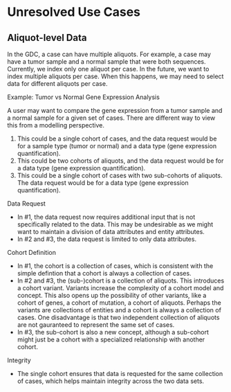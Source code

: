 # Unresolved Use Cases

## Aliquot-level Data

In the GDC, a case can have multiple aliquots. For example, a case may have a tumor sample and a normal sample that were both sequences. Currently, we index only one aliquot per case. In the future, we want to index multiple aliquots per case. When
this happens, we may need to select data for different aliquots per case.

Example: Tumor vs Normal Gene Expression Analysis

A user may want to compare the gene expression from a tumor sample and a normal sample
for a given set of cases. There are different way to view this from a modelling
perspective.

1. This could be a single cohort of cases, and the data request would be for a sample
   type (tumor or normal) and a data type (gene expression quantification).
2. This could be two cohorts of aliquots, and the data request would be for a data type
   (gene expression quantification).
3. This could be a single cohort of cases with two sub-cohorts of aliquots. The data
   request would be for a data type (gene expression quantification).

Data Request

- In #1, the data request now requires additional input that is not specifically
  related to the data. This may be undesirable as we might want to maintain a division
  of data attributes and entity attributes.
- In #2 and #3, the data request is limited to only data attributes.

Cohort Definition

- In #1, the cohort is a collection of cases, which is consistent with the simple defintion
  that a cohort is always a collection of cases.
- In #2 and #3, the (sub-)cohort is a collection of aliquots. This introduces a cohort
  variant. Variants increase the complexity of a cohort model and concept. This also opens
  up the possibility of other variants, like a cohort of genes, a cohort of mutation, a
  cohort of aliquots. Perhaps the variants are collections of entities and a cohort is always
  a collection of cases. One disadvantage is that two independent collection of aliquots
  are not gauranteed to represent the same set of cases.
- In #3, the sub-cohort is also a new concept, although a sub-cohort might just be a cohort
  with a specialized relationship with another cohort.

Integrity

- The single cohort ensures that data is requested for the same collection of cases, which 
  helps maintain integrity across the two data sets.

